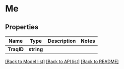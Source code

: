 # Me

## Properties

Name | Type | Description | Notes
------------ | ------------- | ------------- | -------------
**TraqID** | **string** |  | 

[[Back to Model list]](../README.md#documentation-for-models) [[Back to API list]](../README.md#documentation-for-api-endpoints) [[Back to README]](../README.md)


